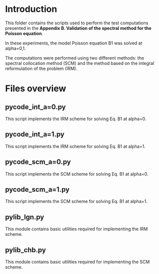 # Introduction

This folder contains the scripts used to perform the test computations presented in the **Appendix B. Validation of the spectral method for the Poisson equation**.

In these experiments, the model Poisson equation B1 was solved at alpha=0,1.

The computations were performed using two different methods: the spectral collocation method (SCM) and the method based on the integral reformulation of the problem (IRM).

# Files overview
## pycode_int_a=0.py
This script implements the IRM scheme for solving Eq. B1 at alpha=0.
## pycode_int_a=1.py
This script implements the IRM scheme for solving Eq. B1 at alpha=1.
## pycode_scm_a=0.py
This script implements the SCM scheme for solving Eq. B1 at alpha=0.
## pycode_scm_a=1.py
This script implements the SCM scheme for solving Eq. B1 at alpha=1.
## pylib_lgn.py
This module contains basic utilities required for implementing the IRM scheme.
## pylib_chb.py
This module contains basic utilities required for implementing the SCM scheme.
